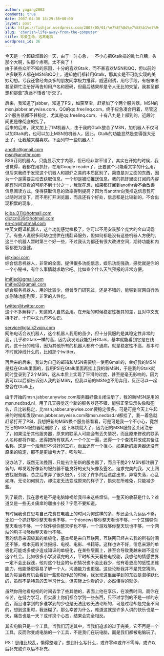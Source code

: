 ```yaml
---
author: yugang2002
comments: true
date: 2007-04-30 18:29:36+00:00
layout: post
link: https://fishjar.wordpress.com/2007/05/01/%e7%8f%8d%e7%88%b1%e7%94%9f%e5%91%bd%ef%bc%8c%e8%bf%9c%e7%a6%bb%e7%94%b5%e8%84%91/
slug: 'cherish-life-away-from-the-computer'
title: 珍爱生命，远离电脑
wordpress_id: 36
---
```


今天是一个超级烦躁的一天，由于一时心急，一不小心把Gtalk搞的乱七八糟，头那个大啊，头那个疼啊。太不爽了！  
由于某些众所不知的原因，十分的喜欢Gtalk，而不甚喜欢MSN和QQ，但以前的许多联系人都在MSN和QQ上，通知他们都转用Gtalk，那其实是不可能实现的美妙幻想。亏我还曾经向众多的朋友同学极力推荐，威逼利诱，用尽手段，有极笨者甚至帮忙注册好再告知用户名和密码，但最后结果却是令人无比的失望，我甚至都想和那些"执迷不悟者"断交了。
  
后来，我知道了jabber，知道了PSI，如获至宝，赶紧加了个两个服务器，MSN的msn.jabber.anywise.com，QQ的qq.freelinq.com，终于应急凑合用着，尽管这2个服务器都不甚稳定，尤其是qq.freelinq.com，十有八九是上部到的，近段时间更是像彻底的挂了。  
后来的后来，我又加上了IM机器人，由于我的Gtalk整合了MSN，加机器人不仅可以加Gtalk的，也可以加上MSN的机器人，因此，Gtalk的功能显然是变得强大无比了，让我越来越喜欢。下面列举一些机器人：
  
  
[anothr@gmail.com](mailto:anothr@gmail.com)  
[msn@anothr.com](mailto:msn@anothr.com)  
RSS订阅机器人，只能显示文字内容，但已经非常不错了。其实在开始的时候，我也觉得，我都在用抓虾，在用Google reader了，还要这个只能看文字的什么用，但后来我终于发现这个机器人和抓虾之类的本质区别了，简直是对立面的东西，因为一个是需要主动去获取信息，一个却是被动推送信息。我的抓虾里面订阅的内容能有时间查看的可能不到十分之一，我就在想，如果都订阅到anothr会不会改善信息阅读方式，使得获取信息的效率得到提高？因为当anothr向我推送信息我可以随时浏览下，而不用打开浏览器，而且还有个好处，信息都是比较新的，不会出现积累的现象。
  
  
[iciba_011@hotmail.com](mailto:iciba_011@hotmail.com)  
[dictcn039@hotmail.com](mailto:dictcn039@hotmail.com)  
[en-cn@hotmail.com](mailto:en-cn@hotmail.com)  
中英文翻译机器人，这个功能感觉棒极了，你可以不用安装那个庞大的金山词霸了。有些人说很多网站也提供在线翻译服务，但如何都是没有这些机器人方便的。这三个机器人暂时第三个好一些，不过我认为都还有很大改进空间，期待功能和内容都更为强健。
  
  
[i@xiaoi.com](mailto:i@xiaoi.com)  
综合信息机器人，非常的全面，提供很多功能信息，娱乐功能强劲，感觉就是你的一个小秘书，有什么事情就求助它吧。比如查个什么天气预报的非常方便。  
  
[imified@gmail.com](mailto:imified@gmail.com)  
[
imified2@gmail.com](mailto:imified2@gmail.com)  
综合服务机器人，用的比较少，但曾专门研究过，还是不错的，能够到官网自行添加删除功能列表，非常的人性化。  
  
[twitter@twitter.com](mailto:twitter@twitter.com)  
这个不多解释了，知道的人自然会用。在开始的时候稳定性极其的差，且对中文支持不好，十句中文九句不认识。  
  
[
service@gtalk2voip.com](mailto:service@gtalk2voip.com)  
网络电话会议机器人，这个机器人我用的虽少，但十分佩服的是其稳定性非常的高，几乎和Gtalk一样的高，因为我发现我能打开Gtalk，基本就能看到它是在线的。这十分的难得，因为其他所有的机器人都有个通病，就是稳定性不高，基本时不时就掉线什么的，比如那个twitter。  
  
再后来的后来，我认为自己的邮箱和MSN需要统一使用Gmail的，幸好我的MSN是挂在Gtalk里面的，我用PSI在Gtalk里面再挂上我的新MSN，于是我的Gtalk就同时登录到了2个MSN，这从本质上实现了平滑的过度，甚至是毫无影响的，因为我可以以后都告诉别人我的新MSN，但我以前的MSN也不用弃用，反正可以一起整合在Gtalk上。
  
由于开始的msn.jabber.anywise.com服务器好像关闭注册了，我的新MSN是用的msn.nedbsd.nl，用了几天感觉这个新的服务器还不错，能够正常显示头像和签名，且比较稳定，比msn.jabber.anywise.com要稳定很多。可是可是今天上午起来的时候却发现msn.jabber.anywise.com和msn.nedbsd.nl都挂了，我一着急就赶紧打开了PSI，我想把新的MSN换个服务器看看，可是可是我一个不小心，竟然把旧的MSN服务器给删除了，这下麻烦就大了，因为旧的MSN服务区关闭注册了，如果注册其他服务器，原来的联系人可能会有丢失情况，而且原来修改的联系人名称都将作废，还得把所有联系人一个个加一遍，还得一个个查找并改成其备注名称，这是一个浩瀚却不讨好的工程。而且还有一个担心，如果新的服务器还没有原来的稳定，那不是更加亏大了。唉唉唉...
  
没办法了，既然无法挽回，只能去注册新的服务器了，而且干脆2个MSN都注册了新的。却发现好像新的服务器不能良好的支持头像及签名，追求完美的我，又上网去找服务器。总之后来弄了很久很久，引发了许多的后遗症出来，异常失落，心乱如麻，无论如何努力，却注定无法变成原来的样子了，损失在所难免，只能减少些。  
  
到了最后，我在思考是不是电脑嫁祸给我带来这些烦恼。一整天的收获是什么？难道又是一些无关痛痒的雕虫小技？宁愿不要知道。  
  

有时候我也在思考自己花费在电脑上的时间为何这样的多，却还会认为远远不够。比如一个抓虾够你整天看也不够，一个donews够你整天看也不够，一个艾瑞够你整天看也不够，一个软件够你整天学也不够，一个游戏够你整天玩也不够，一个网站的电子书够你整天看也不够。  
我的信息来源极其的单极化，基本都是来自互联网，互联网已经占去我的所有时间还不够，根本无暇关注报纸、电视、电影、书籍等。这样也许不好，信息来源的单极化可能或多或少造成知识的单极化，在某些层面上，甚至会导致我越来越不适应这个社会。比如很多小学没读完的人，平时却天天看些电视剧，我想他的情感世界一定不会比我浅，他对这个社会的认识情况也不会比我少，他有着更高的感性思维能力，他能够更容易了解一个人，沟通能力也更强。这些论断我并不是凭空猜测，因为每当我有机会看到一些影视作品的时候，我发现这里面学到的东西是潜移默化的，虽然不是特意的去学习什么，但实际上你看的少，必然懂得的就少。
  
虽然你用他看电视的时间去学了些其他的，表面上他在享乐，在浪费时间，而你在辛苦，在努力学习，但实质上你们都会学到一些东西，只不过学到的不是一样的东西，而且谁学到的多谁学到的少也是无法比较无法论断的，可是过程却是完全不同的，想到这里时，我迷糊了。那么幸苦为什么，难道这就是许多人讲的快乐也是一天，痛苦也是一天？或许换个心态，结果会完全相反。  
  
其实电脑只是一个工具，当我们沉迷其中，当我们追求的过于完美，它不再是一个工具，反而你变成电脑的一个工具，不是我们在玩电脑，而是我们都被电脑玩了。
  
  
PS：思维比较乱，懒得整理了，想到什么写什么，或许零碎或许不零碎，或许以后补充或许以后不补充。  

